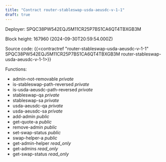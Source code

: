 ```yaml
---
title: "Contract router-stableswap-usda-aeusdc-v-1-1"
draft: true
---
```

Deployer: SPQC38PW542EQJ5M11CR25P7BS1CA6QT4TBXGB3M


 



Block height: 167960 (2024-09-30T20:59:54.000Z)

Source code: {{<contractref "router-stableswap-usda-aeusdc-v-1-1" SPQC38PW542EQJ5M11CR25P7BS1CA6QT4TBXGB3M router-stableswap-usda-aeusdc-v-1-1>}}

Functions:

* admin-not-removable _private_
* is-stableswap-path-reversed _private_
* is-usda-aeusdc-path-reversed _private_
* stableswap-qa _private_
* stableswap-sa _private_
* usda-aeusdc-qa _private_
* usda-aeusdc-sa _private_
* add-admin _public_
* get-quote-a _public_
* remove-admin _public_
* set-swap-status _public_
* swap-helper-a _public_
* get-admin-helper _read_only_
* get-admins _read_only_
* get-swap-status _read_only_
